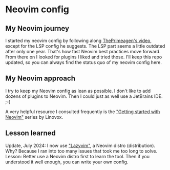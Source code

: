 # Neovim config

## My Neovim journey
I started my neovim config by following along [ThePrimeagen's video](https://youtu.be/w7i4amO_zaE?feature=shared), except for the LSP config he suggests. The LSP part seems a little outdated after only one year. That's how fast Neovim best practices move forward. From there on I looked for plugins I liked and tried those. I'll keep this repo updated, so you can always find the status quo of my neovim config here.

## My Neovim approach

I try to keep my Neovim config as lean as possible. I don't like to add dozens of plugins to Neovim. Then I could just as well use a JetBrains IDE. ;-)

A very helpful resource I consulted frequently is the ["Getting started with Neovim"](https://linovox.com/getting-started-with-neovim/) series by Linovox.

## Lesson learned

Update, July 2024: I now use ["Lazyvim"](https://www.lazyvim.org/), a Neovim distro (distribution). Why? Because I ran into too many issues that took me too long to solve.
Lesson: Better use a Neovim distro first to learn the tool. Then if you understood it well enough, you can write your own config.
